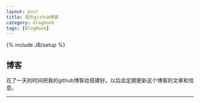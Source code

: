 ```yaml
---
layout: post
title: 我的github博客
category: blogbook
tags: [BlogBook]
---
```

{% include JB/setup %}

## 博客

花了一天的时间把我的github博客给搭建好。以后会定期更新这个博客的文章和信息。

***


